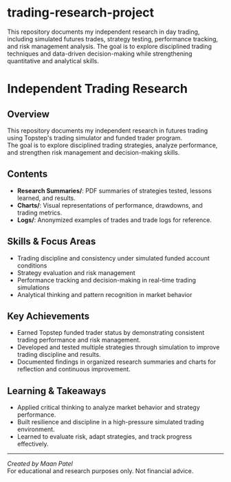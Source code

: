 # trading-research-project
This repository documents my independent research in day trading, including simulated futures trades, strategy testing, performance tracking, and risk management analysis. The goal is to explore disciplined trading techniques and data-driven decision-making while strengthening quantitative and analytical skills.
# Independent Trading Research

## Overview
This repository documents my independent research in futures trading using Topstep's trading simulator and funded trader program.  
The goal is to explore disciplined trading strategies, analyze performance, and strengthen risk management and decision-making skills.

## Contents
- **Research Summaries/**: PDF summaries of strategies tested, lessons learned, and results.
- **Charts/**: Visual representations of performance, drawdowns, and trading metrics.
- **Logs/**: Anonymized examples of trades and trade logs for reference.

## Skills & Focus Areas
- Trading discipline and consistency under simulated funded account conditions
- Strategy evaluation and risk management
- Performance tracking and decision-making in real-time trading simulations
- Analytical thinking and pattern recognition in market behavior

## Key Achievements
- Earned Topstep funded trader status by demonstrating consistent trading performance and risk management.
- Developed and tested multiple strategies through simulation to improve trading discipline and results.
- Documented findings in organized research summaries and charts for reflection and continuous improvement.

## Learning & Takeaways
- Applied critical thinking to analyze market behavior and strategy performance.
- Built resilience and discipline in a high-pressure simulated trading environment.
- Learned to evaluate risk, adapt strategies, and track progress effectively.

---

*Created by Maan Patel*  
For educational and research purposes only. Not financial advice.
